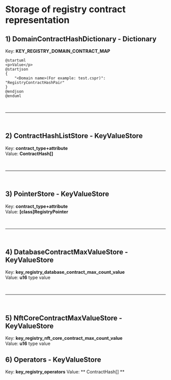 # Storage of registry contract representation

## 1) **DomainContractHashDictionary** - Dictionary

Key: **KEY_REGISTRY_DOMAIN_CONTRACT_MAP** <br>

```plantuml
@startuml
<p>Value</p>
@startjson
{
    "<Domain name>(For example: test.cspr)": "RegistryContractHashPair"
}
@endjson
@enduml
```

<br><hr><br>

## 2) **ContractHashListStore** - KeyValueStore

Key: **contract_type+attribute**<br>
Value: **ContractHash[]**

<br><hr><br>

## 3) **PointerStore** - KeyValueStore

Key: **contract_type+attribute**<br>
Value: **[class]RegistryPointer**

<br><hr><br>

## 4) **DatabaseContractMaxValueStore** - KeyValueStore

Key: **key_registry_database_contract_max_count_value**<br>
Value: **u16** type value

<br><hr><br>

## 5) **NftCoreContractMaxValueStore** - KeyValueStore

Key: **key_registry_nft_core_contract_max_count_value**<br>
Value: **u16** type value

## 6) **Operators** - KeyValueStore

Key: **key_registry_operators**
Value: ** ContractHash[] **